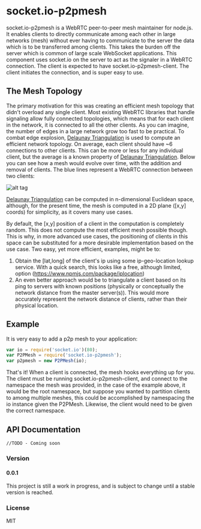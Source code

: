 # socket.io-p2pmesh

socket.io-p2pmesh is a WebRTC peer-to-peer mesh maintainer for node.js. It enables clients to directly communicate among each other in large networks (mesh) without ever having to communicate to the server the data which is to be transferred among clients. This takes the burden off the server which is common of large scale WebSocket applications. This component uses socket.io on the server to act as the signaler in a WebRTC connection. The client is expected to have socket.io-p2pmesh-client. The client initiates the connection, and is super easy to use.

## The Mesh Topology

The primary motivation for this was creating an efficient mesh topology that didn't overload any single client. Most existing WebRTC libraries that handle signaling allow fully connected topologies, which means that for each client in the network, it is connected to all the other clients. As you can imagine, the number of edges in a large  network grow too fast to be practical. To combat edge explosion, [Delaunay Triangulation] is used to compute an efficient network topology. On average, each client should have ~6 connections to other clients. This can be more or less for any individual client, but the average is a known property of [Delaunay Triangulation]. Below you can see how a mesh would evolve over time, with the addition and removal of clients. The blue lines represent a WebRTC connection between two clients:

![alt tag](http://i.giphy.com/xTk9ZD25IbIfVpjapO.gif)

[Delaunay Triangulation] can be computed in n-dimensional Euclidean space, although, for the present time, the mesh is computed in a 2D plane ([x,y] coords) for simplicity, as it covers many use cases.

By default, the [x,y] position of a client in the computation is completely random. This does not compute the most efficient mesh possible though. This is why, in more advanced use cases, the positioning of clients in this space can be substituted for a more desirable implementation based on the use case. Two easy, yet more efficient, examples, might be to:

1. Obtain the [lat,long] of the client's ip using some ip-geo-location lookup service. With a quick search, this looks like a free, although limited, option (https://www.npmjs.com/package/iplocation)
2. An even better approach would be to triangulate a client based on its ping to servers with known positions (physically or conceptually the network distance from the master server(s)). This would more accurately represent the network distance of clients, rather than their physical location.

## Example

It is very easy to add a p2p mesh to your application:

```js
var io = require('socket.io')(80);
var P2PMesh = require('socket.io-p2pmesh');
var p2pmesh = new P2PMesh(io);
```

That's it! When a client is connected, the mesh hooks everything up for you. The client must be running socket.io-p2pmesh-client, and connect to the namespace the mesh was provided, in the case of the example above, it would be the root namespace, but suppose you wanted to partition clients to among multiple meshes, this could be accomplished by namespacing the io instance given the P2PMesh. Likewise, the client would need to be given the correct namespace.

## API Documentation
```
//TODO - Coming soon
```
### Version
#### 0.0.1
This project is still a work in progress, and is subject to change until a stable version is reached.

### License
MIT

[//]: #
[Delaunay Triangulation]: <https://en.wikipedia.org/wiki/Delaunay_triangulation>  
